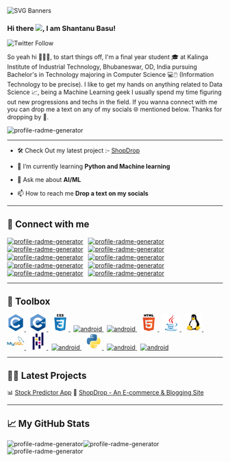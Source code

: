 

![SVG Banners](https://svg-banners.vercel.app/api?type=rainbow&text1=Shantanu%20Basu&text2=Learning%20/%20Creating&width=1000&height=400)





### Hi there <img src="https://raw.githubusercontent.com/MartinHeinz/MartinHeinz/master/wave.gif" width="30px">, I am Shantanu Basu!

![Twitter Follow](https://img.shields.io/twitter/follow/shantanuubasu?style=social)

So yeah hi 🙋🏻‍♂️, to start things off, I'm a final year student 🎓 at Kalinga Institute of Industrial Technology, Bhubaneswar, OD, India pursuing Bachelor's in Technology majoring in Computer Science 💻🖱️ (Information Technology to be precise). I like to get my hands on anything related to Data Science 📈, being a Machine Learning geek I usually spend my time figuring out new progressions and techs in the field. If you wanna connect with me you can drop me a text on any of my socials 🌐 mentioned below. Thanks for dropping by 👋.




<img height="auto" src="https://komarev.com/ghpvc/?username=shantanuubasu&label=Profile%20views&color=0e75b6&style=flat" alt="profile-radme-generator" />





---

- 🛠️ Check Out my latest project :- [ShopDrop](https://github.com/Shantanuubasu/ShopDrop)

- 🌱 I’m currently learning **Python and Machine learning**

- 💬 Ask me about **AI/ML**

- 📫 How to reach me **Drop a text on my socials**

---
 

## 📲 Connect with me

<p align="left"> <a href="https://github.com/shantanuubasu" target="blank"><img align="center" src=https://raw.githubusercontent.com/rahuldkjain/github-profile-readme-generator/master/src/images/icons/Social/github.svg alt="profile-radme-generator" height="30" width="40" /></a> &nbsp <a href="https://linkedin.com/in/shantanuubasu" target="blank"><img align="center" src=https://raw.githubusercontent.com/rahuldkjain/github-profile-readme-generator/master/src/images/icons/Social/linked-in-alt.svg alt="profile-radme-generator" height="30" width="40" /></a> &nbsp <a href="https://kaggle.com/shantanuubasu" target="blank"><img align="center" src=https://raw.githubusercontent.com/rahuldkjain/github-profile-readme-generator/master/src/images/icons/Social/kaggle.svg alt="profile-radme-generator" height="30" width="40" /></a> &nbsp <a href="https://fb.com/Shantanu Basu" target="blank"><img align="center" src=https://raw.githubusercontent.com/rahuldkjain/github-profile-readme-generator/master/src/images/icons/Social/facebook.svg alt="profile-radme-generator" height="30" width="40" /></a> &nbsp <a href="https://instagram.com/shantanuubasu" target="blank"><img align="center" src=https://raw.githubusercontent.com/rahuldkjain/github-profile-readme-generator/master/src/images/icons/Social/instagram.svg alt="profile-radme-generator" height="30" width="40" /></a> &nbsp <a href="https://twitter.com/shantanuubasu" target="blank"><img align="center" src=https://raw.githubusercontent.com/rahuldkjain/github-profile-readme-generator/master/src/images/icons/Social/twitter.svg alt="profile-radme-generator" height="30" width="40" /></a> &nbsp <a href="https://www.youtube.com/c/shantanuubasu" target="blank"><img align="center" src=https://raw.githubusercontent.com/rahuldkjain/github-profile-readme-generator/master/src/images/icons/Social/youtube.svg alt="profile-radme-generator" height="30" width="40" /></a> &nbsp <a href="https://www.codechef.com/users/shantanu_06" target="blank"><img align="center" src=https://cdn.jsdelivr.net/npm/simple-icons@3.1.0/icons/codechef.svg alt="profile-radme-generator" height="30" width="40" /></a> &nbsp <a href="https://www.hackerrank.com/shantanuubasu" target="blank"><img align="center" src=https://raw.githubusercontent.com/rahuldkjain/github-profile-readme-generator/master/src/images/icons/Social/hackerrank.svg alt="profile-radme-generator" height="30" width="40" /></a> &nbsp <a href="https://www.leetcode.com/shantanuubasu" target="blank"><img align="center" src=https://raw.githubusercontent.com/rahuldkjain/github-profile-readme-generator/master/src/images/icons/Social/leet-code.svg alt="profile-radme-generator" height="30" width="40" /></a> </p>

---

## 🧰 Toolbox


<p align="left"> <a href=https://www.cprogramming.com/ target="_blank" rel="noreferrer"> <img src=https://raw.githubusercontent.com/devicons/devicon/master/icons/c/c-original.svg alt="android" width="40" height="40"/> </a> &nbsp <a href=https://www.w3schools.com/cpp/ target="_blank" rel="noreferrer"> <img src=https://raw.githubusercontent.com/devicons/devicon/master/icons/cplusplus/cplusplus-original.svg alt="android" width="40" height="40"/> </a> &nbsp <a href=https://www.w3schools.com/css/ target="_blank" rel="noreferrer"> <img src=https://raw.githubusercontent.com/devicons/devicon/master/icons/css3/css3-original-wordmark.svg alt="android" width="40" height="40"/> </a> &nbsp <a href=https://cloud.google.com target="_blank" rel="noreferrer"> <img src=https://www.vectorlogo.zone/logos/google_cloud/google_cloud-icon.svg alt="android" width="40" height="40"/> </a> &nbsp <a href=https://git-scm.com/ target="_blank" rel="noreferrer"> <img src=https://www.vectorlogo.zone/logos/git-scm/git-scm-icon.svg alt="android" width="40" height="40"/> </a> &nbsp <a href=https://www.w3.org/html/ target="_blank" rel="noreferrer"> <img src=https://raw.githubusercontent.com/devicons/devicon/master/icons/html5/html5-original-wordmark.svg alt="android" width="40" height="40"/> </a> &nbsp <a href=https://www.java.com target="_blank" rel="noreferrer"> <img src=https://raw.githubusercontent.com/devicons/devicon/master/icons/java/java-original.svg alt="android" width="40" height="40"/> </a> &nbsp <a href=https://www.linux.org/ target="_blank" rel="noreferrer"> <img src=https://raw.githubusercontent.com/devicons/devicon/master/icons/linux/linux-original.svg alt="android" width="40" height="40"/> </a> &nbsp <a href=https://www.mysql.com/ target="_blank" rel="noreferrer"> <img src=https://raw.githubusercontent.com/devicons/devicon/master/icons/mysql/mysql-original-wordmark.svg alt="android" width="40" height="40"/> </a> &nbsp <a href=https://pandas.pydata.org/ target="_blank" rel="noreferrer"> <img src=https://raw.githubusercontent.com/devicons/devicon/2ae2a900d2f041da66e950e4d48052658d850630/icons/pandas/pandas-original.svg alt="android" width="40" height="40"/> </a> 
&nbsp <a href=https://postman.com target="_blank" rel="noreferrer"> <img src=https://www.vectorlogo.zone/logos/getpostman/getpostman-icon.svg alt="android" width="40" height="40"/> </a> &nbsp <a href=https://www.python.org target="_blank" rel="noreferrer"> <img src=https://raw.githubusercontent.com/devicons/devicon/master/icons/python/python-original.svg alt="android" width="40" height="40"/> </a> &nbsp <a href=https://scikit-learn.org/ target="_blank" rel="noreferrer"> <img src=https://upload.wikimedia.org/wikipedia/commons/0/05/Scikit_learn_logo_small.svg alt="android" width="40" height="40"/> </a> &nbsp <a href=https://www.tensorflow.org target="_blank" rel="noreferrer"> <img src=https://www.vectorlogo.zone/logos/tensorflow/tensorflow-icon.svg alt="android" width="40" height="40"/> </a> </p>

---

## 🧑‍💻 Latest Projects

<!-- Project-LIST:START -->
<!-- Project-LIST:END -->


📊 [Stock Predictor App](https://github.com/Shantanuubasu/Stock_Predictor_App)
🛒 [ShopDrop - An E-commerce & Blogging Site](https://github.com/Shantanuubasu/ShopDrop)



---

## &#x1f4c8; My GitHub Stats

<img align="left" height="auto" width={300} src="https://github-readme-stats.vercel.app/api?username=shantanuubasu&show_icons=true&theme=highcontrast&locale=en&hide_border=false" alt="profile-radme-generator" />



<img align="left" height="auto" width={300} src="https://github-readme-streak-stats.herokuapp.com/?user=shantanuubasu&theme=highcontrast&mode=weekly&hide_border=false&locale=en" alt="profile-radme-generator" />




<img align="left" height="auto" width={300} src="https://github-readme-stats.vercel.app/api/top-langs/?username=shantanuubasu&theme=highcontrast&hide_border=false" alt="profile-radme-generator" />





